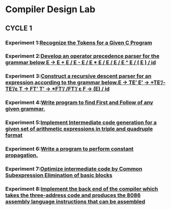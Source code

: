# Compiler Design Lab

## CYCLE 1

### Experiment 1:[Recognize the Tokens for a Given C Program](https://github.com/Ashil10/Compiler_Design/tree/main/cycle1)

### Experiment 2:[Develop an operator precedence parser for the grammar below E → E + E / E - E / E * E / E / E / E ^ E / ( E ) / id](https://github.com/Ashil10/Compiler_Design/tree/cycle1/lab_2)

### Experiment 3:[Construct a recursive descent parser for an expression according to the grammar below.E → TE’ E’ → +TE’/- TE’/ε T → FT’ T’ → *FT’/ /FT’/ ε F → (E) / id](https://github.com/Ashil10/Compiler_Design/tree/cycle1/lab_3)

### Experiment 4:[Write program to find First and Follow of any given grammar.](https://github.com/Ashil10/Compiler_Design/tree/cycle1/lab_4)

### Experiment 5:[Implement Intermediate code generation for a given set of arithmetic expressions in triple and quadruple format](https://github.com/Ashil10/Compiler_Design/tree/cycle1/lab_5)

### Experiment 6:[Write a program to perform constant propagation.](https://github.com/Ashil10/Compiler_Design/tree/cycle1/lab_6)

### Experiment 7:[Optimize intermediate code by Common Subexpression Elimination of basic blocks](https://github.com/Ashil10/Compiler_Design/tree/cycle1/lab_7)

### Experiment 8:[Implement the back end of the compiler which takes the three-address code and produces the 8086 assembly language instructions that can be assembled](https://github.com/Ashil10/Compiler_Design/tree/cycle1/lab_8)


